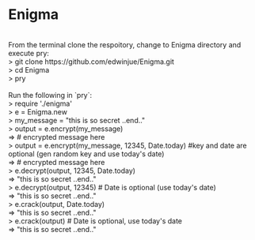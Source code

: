 # Enigma
<br>
From the terminal clone the respoitory, change to Enigma directory and execute pry:<br>
>   git clone https://github.com/edwinjue/Enigma.git<br>
>   cd Enigma<br>
>   pry<br>
  <br>
Run the following in `pry`:<br>
> require './enigma'<br>
> e = Enigma.new<br>
> my_message = "this is so secret ..end.."<br>
> output = e.encrypt(my_message)<br>
=> # encrypted message here<br>
> output = e.encrypt(my_message, 12345, Date.today) #key and date are optional (gen random key and use today's date)<br>
=> # encrypted message here<br>
> e.decrypt(output, 12345, Date.today)<br>
=> "this is so secret ..end.."<br>
> e.decrypt(output, 12345) # Date is optional (use today's date)<br>
=> "this is so secret ..end.."<br>
> e.crack(output, Date.today)<br>
=> "this is so secret ..end.."<br>
> e.crack(output) # Date is optional, use today's date<br>
=> "this is so secret ..end.."<br>
